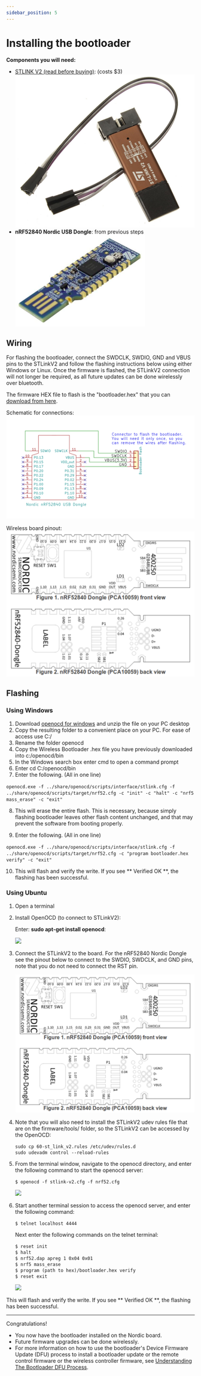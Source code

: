```yaml
---
sidebar_position: 5
---
```

# Installing the bootloader
**Components you will need:**
*  [STLINK V2 (read before buying)](stlinkv2.md): (costs $3)
![stlink](stlinkv2.png)
* **nRF52840 Nordic USB Dongle**: from previous steps<br/>
![](NRF52840.png)<br/>

## Wiring

For flashing the bootloader, connect the SWDCLK, SWDIO, GND and VBUS pins to the STLinkV2 and follow the flashing instructions below using either Windows or Linux.
Once the firmware is flashed, the STLinkV2  connection will not longer be required, as all future updates can be done wirelessly over bluetooth. 

The firmware HEX file to flash is the "bootloader.hex" that you can [download from here](https://github.com/OpenSourceEBike/ev_display_bluetooth_ant/releases).

Schematic for connections:
![wiring](bootloader-schematic.png)

Wireless board pinout:
![Pinout](nordic_pinout.png)

## Flashing


### Using Windows

1. Download [openocd for windows](https://gnutoolchains.com/arm-eabi/openocd/) and unzip the file on your PC desktop
2. Copy the resulting folder to a convenient place on your PC. For ease of access use C:/
3. Rename the folder openocd
4. Copy the Wireless Bootloader .hex file you have previously downloaded into c:/openocd/bin
5. In the Windows search box enter cmd to open a command prompt
6. Enter cd C:/openocd/bin
7. Enter the following. (All in one line)

```openocd.exe -f ../share/openocd/scripts/interface/stlink.cfg -f ../share/openocd/scripts/target/nrf52.cfg -c "init" -c "halt" -c "nrf5 mass_erase" -c "exit"```

8. This will erase the entire flash. This is necessary, because simply flashing bootloader leaves other flash content unchanged, and that may prevent the software from booting properly.

9. Enter the following. (All in one line)

```openocd.exe -f ../share/openocd/scripts/interface/stlink.cfg -f ../share/openocd/scripts/target/nrf52.cfg -c "program bootloader.hex verify" -c "exit"```

10. This will flash and verify the write. If you see ** Verified OK **, the flashing has been successful.


### Using Ubuntu
1.    Open a terminal
2. Install OpenOCD (to connect to STLinkV2):
   
   Enter: __sudo apt-get install openocd__:

   ![](./openocd.png)
 
3. Connect the STLinkV2 to the board. For the  nRF52840 Nordic Dongle see the pinout below to connect to the SWDIO, SWDCLK, and GND pins, note that you do not need to connect the RST pin.
   
   ![](./nordic_pinout.png)

4. Note that you will also need to install the STLinkV2 udev rules file that are on the firmware/tools/ folder, so the STLinkV2 can be accessed by the OpenOCD:
    ```
    sudo cp 60-st_link_v2.rules /etc/udev/rules.d
    sudo udevadm control --reload-rules
    ```

5. From the terminal window, navigate to the openocd directory, and enter the following command to start the openocd server:
   
    ```
    $ openocd -f stlink-v2.cfg -f nrf52.cfg
    ```  
    ![](openocd1.png)

6. Start another terminal session to access the openocd server, and enter the following command:
    ```
    $ telnet localhost 4444
    ```
    Next enter the following commands on the telnet terminal:

    ```
    $ reset init
    $ halt
    $ nrf52.dap apreg 1 0x04 0x01
    $ nrf5 mass_erase
    $ program (path to hex)/bootloader.hex verify
    $ reset exit 
    ``` 

    ![](openocd2.png)

This will flash and verify the write.
If you see ** Verified OK **, the flashing has been successful.

---

Congratulations!
* You now have the bootloader installed on the Nordic board.
* Future firmware upgrades can be done wirelessly.
* For more information on how to use the bootloader's Device Firmware Update (DFU) process to install a bootloader update or the remote control firmware or the wireless controller firmware, see [Understanding The Bootloader DFU Process](./dfu.md).

